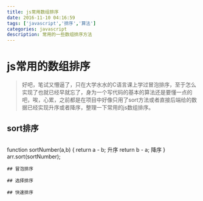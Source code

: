 ```yaml
---
title: js常用数组排序
date: 2016-11-10 04:16:59
tags: ['javascript','排序','算法']
categories: javascript
description: 常用的一些数组排序方法
---
```

# js常用的数组排序
> 好吧，笔试又懵逼了，只在大学水水的C语言课上学过冒泡排序，至于怎么实现了也就已经早就忘了，身为一个写代码的基本的算法还是要懂一点的吧，唉，心累，之前都是在项目中好像只用了sort方法或者直接后端给的数据已经实现升序或者降序，整理一下常用的js数组排序。
<!-- more -->
## sort排序
> ```
function sortNumber(a,b)
{
return a - b; 升序
return b - a; 降序
}
arr.sort(sortNumber);
```
## 冒泡排序

## 选择排序

## 快速排序
